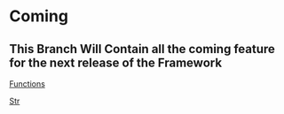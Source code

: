 # Coming 

## This Branch Will Contain all the coming feature for the next release of the Framework



[Functions](#function)

[Str](#str)

